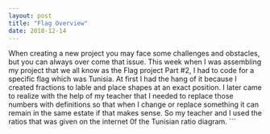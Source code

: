 ```yaml
---
layout: post
title: "Flag Overview"
date: 2018-12-14
---
```


When creating a new project you may face some challenges and obstacles, but you can always over come that issue. This week when I was assembling my project that we all know as the Flag project Part #2, I had to code for a specific flag which was Tunisia. At first I had the hang of it because I created fractions to lable and place shapes at an exact position. I later came to realize with the help of my teacher that I needed to replace those numbers with definitions so that when I change or replace something it can remain in the same estate if that makes sense. So my teacher and I used the ratios that was given on the internet 0f the Tunisian ratio diagram. ```
